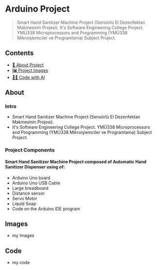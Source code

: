 # Arduino Project

> Smart Hand Sanitizer Machine Project (Sensörlü El Dezenfektan Makinesinin Projesi). It's Software Engineering College Project. YMÜ338 Microprocessors and Programming (YMÜ338 Mikroişlemciler ve Programlama) Subject Project.

## Contents

- [📝 About Project](#About)
- [🖼️ Project Images](#Images)
- [👩‍💻 Code with AI](#code)



## About

### Intro

- Smart Hand Sanitizer Machine Project (Sensörlü El Dezenfektan Makinesinin Projesi).
- It's Software Engineering College Project. YMÜ338 Microprocessors and Programming (YMÜ338 Mikroişlemciler ve Programlama) Subject Project.

### Project Components
#### Smart Hand Sanitizer Machine Project composed of Automatic Hand Sanitizer Dispenser using of:
- Arduino Uno board
- Arduino Uno USB Cable
- Large breadboard
- Distance sensor
- Servo Motor
- Liquid Soap
- Code on the Arduino IDE program


## Images

- my Images


## Code

- my code
